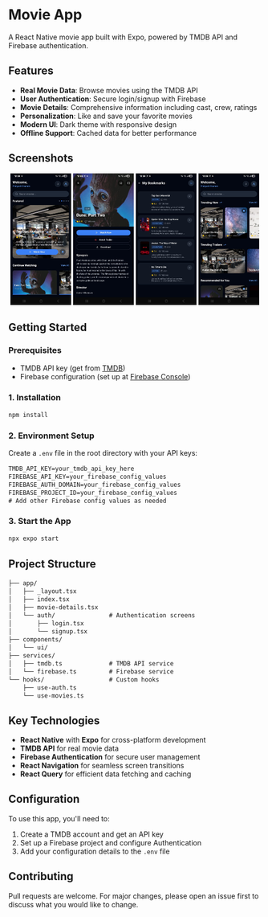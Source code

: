 # Movie App

A React Native movie app built with Expo, powered by TMDB API and Firebase authentication.

## Features

- **Real Movie Data**: Browse movies using the TMDB API
- **User Authentication**: Secure login/signup with Firebase
- **Movie Details**: Comprehensive information including cast, crew, ratings
- **Personalization**: Like and save your favorite movies
- **Modern UI**: Dark theme with responsive design
- **Offline Support**: Cached data for better performance

## Screenshots

<p align="center">
  <img src="assets/screenshots/4.jpg" width="24%" />
  <img src="assets/screenshots/2.jpg" width="24%" />
  <img src="assets/screenshots/1.jpg" width="24%" />
  <img src="assets/screenshots/3.jpg" width="24%" />
</p>

## Getting Started

### Prerequisites

- TMDB API key (get from [TMDB](https://www.themoviedb.org/settings/api))
- Firebase configuration (set up at [Firebase Console](https://console.firebase.google.com/))

### 1. Installation

```bash
npm install
```

### 2. Environment Setup

Create a `.env` file in the root directory with your API keys:

```env
TMDB_API_KEY=your_tmdb_api_key_here
FIREBASE_API_KEY=your_firebase_config_values
FIREBASE_AUTH_DOMAIN=your_firebase_config_values
FIREBASE_PROJECT_ID=your_firebase_config_values
# Add other Firebase config values as needed
```

### 3. Start the App

```bash
npx expo start
```

## Project Structure

```
├── app/
│   ├── _layout.tsx
│   ├── index.tsx
│   ├── movie-details.tsx
│   └── auth/               # Authentication screens
│       ├── login.tsx
│       └── signup.tsx
├── components/
│   └── ui/
├── services/
│   ├── tmdb.ts             # TMDB API service
│   └── firebase.ts         # Firebase service
└── hooks/                  # Custom hooks
    ├── use-auth.ts
    └── use-movies.ts
```

## Key Technologies

- **React Native** with **Expo** for cross-platform development
- **TMDB API** for real movie data
- **Firebase Authentication** for secure user management
- **React Navigation** for seamless screen transitions
- **React Query** for efficient data fetching and caching

## Configuration

To use this app, you'll need to:

1. Create a TMDB account and get an API key
2. Set up a Firebase project and configure Authentication
3. Add your configuration details to the `.env` file

## Contributing

Pull requests are welcome. For major changes, please open an issue first to discuss what you would like to change.
